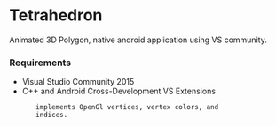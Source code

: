 # Tetrahedron
Animated 3D Polygon, native android application using VS community.

<h3>Requirements</h3>
<ul>
  <li>Visual Studio Community 2015</li>
  <li>C++ and Android Cross-Development VS Extensions</li>
<ul>

<code>implements OpenGl vertices, vertex colors, and indices.</code>
